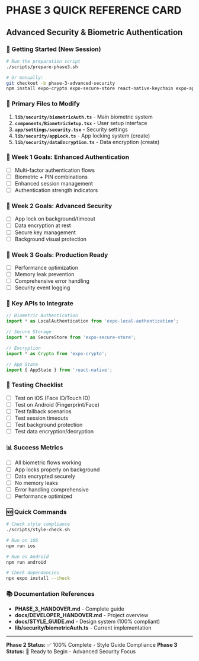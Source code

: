 # PHASE 3 QUICK REFERENCE CARD

## Advanced Security & Biometric Authentication

### 🚀 Getting Started (New Session)

```bash
# Run the preparation script
./scripts/prepare-phase3.sh

# Or manually:
git checkout -b phase-3-advanced-security
npm install expo-crypto expo-secure-store react-native-keychain expo-app-state
```

### 📁 Primary Files to Modify

1. **`lib/security/biometricAuth.ts`** - Main biometric system
2. **`components/BiometricSetup.tsx`** - User setup interface
3. **`app/settings/security.tsx`** - Security settings
4. **`lib/security/appLock.ts`** - App locking system (create)
5. **`lib/security/dataEncryption.ts`** - Data encryption (create)

### 🎯 Week 1 Goals: Enhanced Authentication

- [ ] Multi-factor authentication flows
- [ ] Biometric + PIN combinations
- [ ] Enhanced session management
- [ ] Authentication strength indicators

### 🎯 Week 2 Goals: Advanced Security

- [ ] App lock on background/timeout
- [ ] Data encryption at rest
- [ ] Secure key management
- [ ] Background visual protection

### 🎯 Week 3 Goals: Production Ready

- [ ] Performance optimization
- [ ] Memory leak prevention
- [ ] Comprehensive error handling
- [ ] Security event logging

### 🔧 Key APIs to Integrate

```typescript
// Biometric Authentication
import * as LocalAuthentication from 'expo-local-authentication';

// Secure Storage
import * as SecureStore from 'expo-secure-store';

// Encryption
import * as Crypto from 'expo-crypto';

// App State
import { AppState } from 'react-native';
```

### 🧪 Testing Checklist

- [ ] Test on iOS (Face ID/Touch ID)
- [ ] Test on Android (Fingerprint/Face)
- [ ] Test fallback scenarios
- [ ] Test session timeouts
- [ ] Test background protection
- [ ] Test data encryption/decryption

### 📊 Success Metrics

- [ ] All biometric flows working
- [ ] App locks properly on background
- [ ] Data encrypted securely
- [ ] No memory leaks
- [ ] Error handling comprehensive
- [ ] Performance optimized

### 🆘 Quick Commands

```bash
# Check style compliance
./scripts/style-check.sh

# Run on iOS
npm run ios

# Run on Android
npm run android

# Check dependencies
npx expo install --check
```

### 📚 Documentation References

- **PHASE_3_HANDOVER.md** - Complete guide
- **docs/DEVELOPER_HANDOVER.md** - Project overview
- **docs/STYLE_GUIDE.md** - Design system (100% compliant)
- **lib/security/biometricAuth.ts** - Current implementation

---

**Phase 2 Status:** ✅ 100% Complete - Style Guide Compliance
**Phase 3 Status:** 🚀 Ready to Begin - Advanced Security Focus
